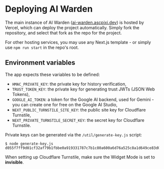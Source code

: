 # Deploying AI Warden
The main instance of AI Warden ([ai-warden.ascpixi.dev](https://ai-warden.ascpixi.dev)) is hosted by Vercel, which can deploy the project automatically. Simply fork the repository, and select that fork as the repo for the project.

For other hosting services, you may use any Next.js template - or simply use `npm run start` in the repo's root.

## Environment variables
The app expects these variables to be defined:
- `HMAC_PRIVATE_KEY`: the private key for history verification,
- `TRUST_TOKEN_KEY`: the private key for generating trust JWTs (JSON Web Tokens),
- `GOOGLE_AI_TOKEN`: a token for the Google AI backend, used for Gemini - you can create one for free on the Google AI Studio,
- `NEXT_PUBLIC_TURNSTILE_SITE_KEY`: the public site key for Cloudflare Turnstile,
- `NEXT_PRIVATE_TURNSTILE_SECRET_KEY`: the secret key for Cloudflare Turnstile.

Private keys can be generated via the `/util/generate-key.js` script:

```properties
$ node generate-key.js
d055f7ff9d01cf32af79b1fbbe0a919331787c7b1c80a600a6d76a525c8a1d649ce83d07118214de0734334d4ec64b8fd4218e7b9fb927406f33ac7729f79609
```

When setting up Cloudflare Turnstile, make sure the Widget Mode is set to **invisible**.

